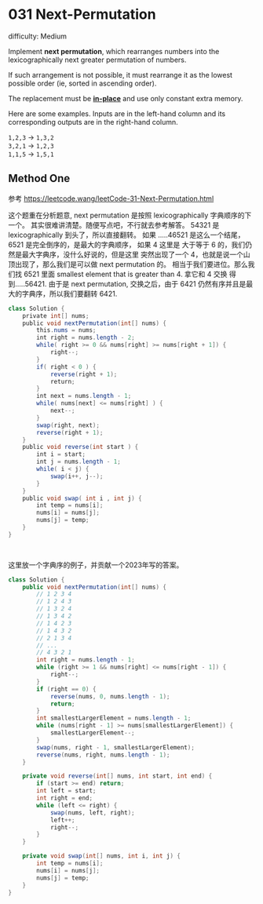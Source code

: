 # 031 Next-Permutation

difficulty: Medium

<style>
        section pre{
          background-color: #eee;
          border: 1px solid #ddd;
          padding:10px;
          border-radius: 5px;
        }
      </style>
<section>
<div><p>Implement <strong>next permutation</strong>, which rearranges numbers into the lexicographically next greater permutation of numbers.</p>
<p>If such arrangement is not possible, it must rearrange it as the lowest possible order (ie, sorted in ascending order).</p>
<p>The replacement must be <strong><a href="http://en.wikipedia.org/wiki/In-place_algorithm" target="_blank">in-place</a></strong> and use only constant&nbsp;extra memory.</p>
<p>Here are some examples. Inputs are in the left-hand column and its corresponding outputs are in the right-hand column.</p>
<p><code>1,2,3</code> → <code>1,3,2</code><br>
<code>3,2,1</code> → <code>1,2,3</code><br>
<code>1,1,5</code> → <code>1,5,1</code></p>
</div></section>
 
 ## Method One 
 参考 https://leetcode.wang/leetCode-31-Next-Permutation.html

这个题重在分析题意, next permutation 是按照 lexicographically
字典顺序的下一个。
其实很难讲清楚。随便写点吧，不行就去参考解答。
54321 是 lexicographically 到头了，所以直接翻转。
如果 .....46521 是这么一个结尾，6521 是完全倒序的，是最大的字典顺序，
如果 4 这里是 大于等于 6 的，我们仍然是最大字典序，没什么好说的，但是这里
突然出现了一个 4，也就是说一个山顶出现了，那么我们是可以做 next permutation 的。
相当于我们要进位。那么我们找 6521 里面 smallest element that is greater than 4.
拿它和 4 交换 得到.....56421. 由于是 next permutation, 交换之后，由于 6421
仍然有序并且是最大的字典序，所以我们要翻转 6421.

```Java
class Solution {
    private int[] nums;
    public void nextPermutation(int[] nums) {
        this.nums = nums;
        int right = nums.length - 2;
        while( right >= 0 && nums[right] >= nums[right + 1]) {
            right--;
        }
        if( right < 0 ) {
            reverse(right + 1);
            return;
        }
        int next = nums.length - 1;
        while( nums[next] <= nums[right] ) {
            next--;
        }
        swap(right, next);
        reverse(right + 1);
    }
    public void reverse(int start ) {
        int i = start;
        int j = nums.length - 1;
        while( i < j) {
            swap(i++, j--);
        }
    }
    public void swap( int i , int j) {
        int temp = nums[i];
        nums[i] = nums[j];
        nums[j] = temp;
    }
}

​
```


这里放一个字典序的例子，并贡献一个2023年写的答案。


```java
class Solution {
    public void nextPermutation(int[] nums) {
        // 1 2 3 4
        // 1 2 4 3
        // 1 3 2 4
        // 1 3 4 2 
        // 1 4 2 3
        // 1 4 3 2
        // 2 1 3 4
        // ...
        // 4 3 2 1
        int right = nums.length - 1;
        while (right >= 1 && nums[right] <= nums[right - 1]) {
            right--;
        }
        if (right == 0) {
            reverse(nums, 0, nums.length - 1);
            return;
        }
        int smallestLargerElement = nums.length - 1;
        while (nums[right - 1] >= nums[smallestLargerElement]) {
            smallestLargerElement--;
        }
        swap(nums, right - 1, smallestLargerElement);
        reverse(nums, right, nums.length - 1);
    }

    private void reverse(int[] nums, int start, int end) {
        if (start >= end) return;
        int left = start;
        int right = end;
        while (left <= right) {
            swap(nums, left, right);
            left++;
            right--;
        }
    }

    private void swap(int[] nums, int i, int j) {
        int temp = nums[i];
        nums[i] = nums[j];
        nums[j] = temp;
    }
}
```


